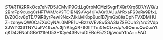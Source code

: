 $START$82RRkOcs7eN7D5JOMvlP9GtLLg0rbMCMziSvgrFXQr/Xrq6D7/rWQ/u2BmFpi9cuxg0sHFTWM/oK3TCIBNjSVVg4rjiVAQr0AUuAhRxaFS3sRe9BfxLD/Z0Oov8pTE/79iR8yrPewI9Ncx7JklJvIKbp9ud1B7jmGb88aDpNFVXDMHUZ+zonywQW0CaZXxOyNAu0MPE1U+BzzsVEv8w5SA3IaZSECUh2/Nrc2Vdp2JWY038TNYUuFV48ze/cGjNKhg5R+90IITTmQfeCtxvdp7o9OencQwZosYtqKD4zENohGBe121teU53+1Cye43BveuDIEBoF522Oj/wouIYtnA==$END$